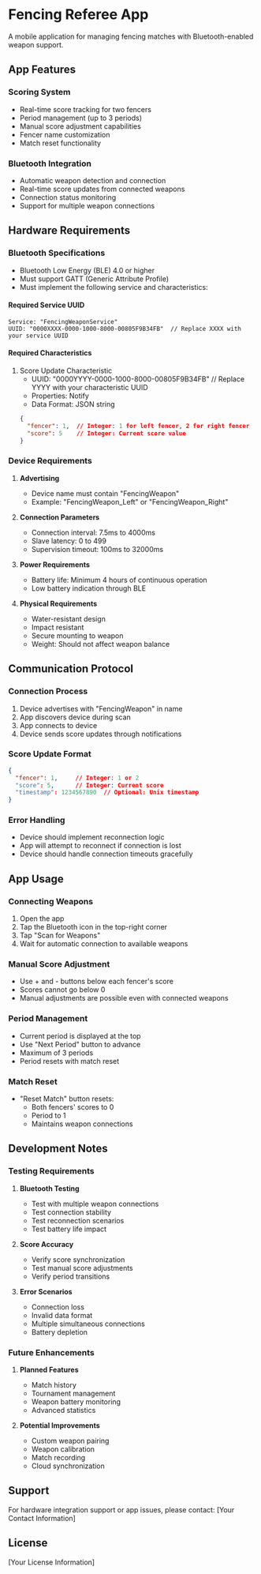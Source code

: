 # Fencing Referee App

A mobile application for managing fencing matches with Bluetooth-enabled weapon support.

## App Features

### Scoring System
- Real-time score tracking for two fencers
- Period management (up to 3 periods)
- Manual score adjustment capabilities
- Fencer name customization
- Match reset functionality

### Bluetooth Integration
- Automatic weapon detection and connection
- Real-time score updates from connected weapons
- Connection status monitoring
- Support for multiple weapon connections

## Hardware Requirements

### Bluetooth Specifications
- Bluetooth Low Energy (BLE) 4.0 or higher
- Must support GATT (Generic Attribute Profile)
- Must implement the following service and characteristics:

#### Required Service UUID
```
Service: "FencingWeaponService"
UUID: "0000XXXX-0000-1000-8000-00805F9B34FB"  // Replace XXXX with your service UUID
```

#### Required Characteristics
1. Score Update Characteristic
   - UUID: "0000YYYY-0000-1000-8000-00805F9B34FB"  // Replace YYYY with your characteristic UUID
   - Properties: Notify
   - Data Format: JSON string
   ```json
   {
     "fencer": 1,  // Integer: 1 for left fencer, 2 for right fencer
     "score": 5    // Integer: Current score value
   }
   ```

### Device Requirements
1. **Advertising**
   - Device name must contain "FencingWeapon"
   - Example: "FencingWeapon_Left" or "FencingWeapon_Right"

2. **Connection Parameters**
   - Connection interval: 7.5ms to 4000ms
   - Slave latency: 0 to 499
   - Supervision timeout: 100ms to 32000ms

3. **Power Requirements**
   - Battery life: Minimum 4 hours of continuous operation
   - Low battery indication through BLE

4. **Physical Requirements**
   - Water-resistant design
   - Impact resistant
   - Secure mounting to weapon
   - Weight: Should not affect weapon balance

## Communication Protocol

### Connection Process
1. Device advertises with "FencingWeapon" in name
2. App discovers device during scan
3. App connects to device
4. Device sends score updates through notifications

### Score Update Format
```json
{
  "fencer": 1,     // Integer: 1 or 2
  "score": 5,      // Integer: Current score
  "timestamp": 1234567890  // Optional: Unix timestamp
}
```

### Error Handling
- Device should implement reconnection logic
- App will attempt to reconnect if connection is lost
- Device should handle connection timeouts gracefully

## App Usage

### Connecting Weapons
1. Open the app
2. Tap the Bluetooth icon in the top-right corner
3. Tap "Scan for Weapons"
4. Wait for automatic connection to available weapons

### Manual Score Adjustment
- Use + and - buttons below each fencer's score
- Scores cannot go below 0
- Manual adjustments are possible even with connected weapons

### Period Management
- Current period is displayed at the top
- Use "Next Period" button to advance
- Maximum of 3 periods
- Period resets with match reset

### Match Reset
- "Reset Match" button resets:
  - Both fencers' scores to 0
  - Period to 1
  - Maintains weapon connections

## Development Notes

### Testing Requirements
1. **Bluetooth Testing**
   - Test with multiple weapon connections
   - Test connection stability
   - Test reconnection scenarios
   - Test battery life impact

2. **Score Accuracy**
   - Verify score synchronization
   - Test manual score adjustments
   - Verify period transitions

3. **Error Scenarios**
   - Connection loss
   - Invalid data format
   - Multiple simultaneous connections
   - Battery depletion

### Future Enhancements
1. **Planned Features**
   - Match history
   - Tournament management
   - Weapon battery monitoring
   - Advanced statistics

2. **Potential Improvements**
   - Custom weapon pairing
   - Weapon calibration
   - Match recording
   - Cloud synchronization

## Support

For hardware integration support or app issues, please contact:
[Your Contact Information]

## License

[Your License Information]
